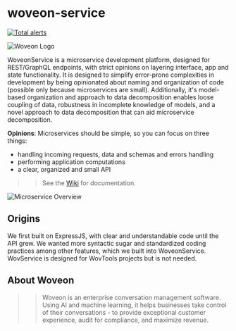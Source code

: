 # woveon-service

[![Total alerts](https://img.shields.io/lgtm/alerts/g/woveon/woveon-service.svg?logo=lgtm&logoWidth=18)](https://lgtm.com/projects/g/woveon/woveon-service/alerts/)

![Woveon Logo](https://raw.githubusercontent.com/wiki/woveon/woveon-service/imgs/woveonlogo.png)


WoveonService is a microservice development platform, designed for REST/GraphQL endpoints, with strict opinions on layering interface, app and state functionality. It is designed to simplify error-prone complexities in development by being opinionated about naming and organization of code (possible only because microservices are small). Additionally, it's model-based organization and approach to data decomposition enables loose coupling of data, robustness in incomplete knowledge of models, and a novel approach to data decomposition that can aid microservice decomposition.

**Opinions**: Microservices should be simple, so you can focus on three things:
- handling incoming requests, data and schemas and errors handling
- performing application computations
- a clear, organized and small API

>> See the [Wiki](https://github.com/woveon/woveon-service/wiki) for documentation.

![Microservice Overview](https://raw.githubusercontent.com/wiki/woveon/woveon-service/imgs/wovservice_0002.png)

## Origins

We first built on ExpressJS, with clear and understandable code until the API grew. We wanted more syntactic sugar and standardized coding practices among other features, which we built into WoveonService. WovService is designed for WovTools projects but is not needed.


## About Woveon

>> Woveon is an enterprise conversation management software. Using AI and machine learning, it helps businesses take control of their conversations - to provide exceptional customer experience, audit for compliance, and maximize revenue.

